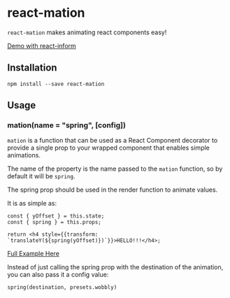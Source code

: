 # react-mation

`react-mation` makes animating react components easy!

[Demo with react-inform](http://theadam.github.io/react-inform/examples/mation-example/)

## Installation

`npm install --save react-mation`

## Usage

### mation(name = "spring", [config])

`mation` is a function that can be used as a React Component decorator to provide a single prop to your wrapped component that enables simple animations.

The name of the property is the name passed to the `mation` function, so by default it will be `spring`.

The spring prop should be used in the render function to animate values.

It is as simple as:
```
const { yOffset } = this.state;
const { spring } = this.props;

return <h4 style={{transform: `translateY(${spring(yOffset)})`}}>HELLO!!!</h4>;
```

[Full Example Here](https://jsfiddle.net/theadam/08ymvyuu/2/embedded/result%2Cjs%2Chtml/)

Instead of just calling the spring prop with the destination of the animation, you can also pass it a config value:

`spring(destination, presets.wobbly)`


